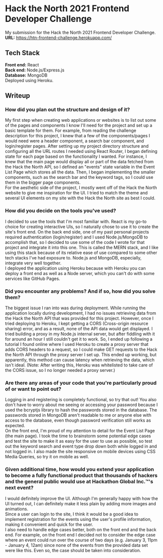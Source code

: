 # Hack the North 2021 Frontend Developer Challenge

My submission for the Hack the North 2021 Frontend Developer Challenge.  
**URL:** https://htn-frontend-challenge.herokuapp.com/

## Tech Stack

**Front end:** React  
**Back end:** Node.js/Express.js  
**Database:** MongoDB  
Deployed using Heroku.

## Writeup

### How did you plan out the structure and design of it?

My first step when creating web applications or websites is to list out some of the pages and components I know I'll need for the project and set up a basic template for them. For example, from reading the challenge description for this project, I knew that a few of the components/pages I would need were a header component, a search bar component, and login/register pages. After setting up my project directory structure and configuring all the URL routes I needed using React Router, I began defining state for each page based on the functionality I wanted. For instance, I knew that the main page would display all or part of the data fetched from the Hack the North API, so I defined an "events" state variable in the Event List Page which stores all the data. Then, I began implementing the smaller components, such as the search bar and the keyword tags, so I could use them in the bigger page components.  
For the aesthetic side of the project, I mostly went off of the Hack the North website to give me inspiration for the UI. I tried to match the theme and several UI elements on my site with the Hack the North site as best I could.

### How did you decide on the tools you've used?

I decided to use the tools that I'm most familiar with. React is my go-to choice for creating interactive UIs, so I naturally chose to use it to create the site's front end. On the back end side, one of my past personal projects required authentication (login/register) and I used Node.js/MongoDB to accomplish that, so I decided to use some of the code I wrote for that project and integrate it into this one. This is called the MERN stack, and I like using this stack because of its relative ease of use compared to some other tech stacks I've had exposure to. Node.js and MongoDB, especially, integrate very well together.  
I deployed the application using Heroku because with Heroku you can deploy a front end as well as a Node server, which you can't do with some services like GitHub Pages.

### Did you encounter any problems? And if so, how did you solve them?

The biggest issue I ran into was during deployment. While running the application locally during development, I had no issues retrieving data from the Hack the North API that was provided for this project. However, once I tried deploying to Heroku, I kept getting a CORS (Cross-origin resource sharing) error, and as a result, none of the API data would get displayed. I tried building a proxy in my Node.js internal server, but after fiddling with it for around an hour I still couldn't get it to work. So, I ended up following a tutorial I found online where I used Heroku to create a proxy server that adds CORS headers to a request, so I could make GET requests to the Hack the North API through the proxy server I set up. This ended up working, but apparently, this method can cause latency when retrieving the data, which isn't ideal. (Note: After writing this, Heroku was whitelisted to take care of the CORS issue, so I no longer needed a proxy server.)

### Are there any areas of your code that you're particularly proud of or want to point out?

Logging in and registering is completely functional, so try that out! You also don't have to worry about me seeing or accessing your password because I used the bcryptjs library to hash the passwords stored in the database. The passwords stored in MongoDB aren't readable to me or anyone else with access to the database, even though password verification still works as expected.  
On the front end, I'm proud of my attention to detail for the Event List Page (the main page). I took the time to brainstorm some potential edge cases and test the site to make it as easy for the user to use as possible, so test out the keyword search and event type drop down both while logged in and not logged in. I also made the site responsive on mobile devices using CSS Media Queries, so try it on mobile as well.

### Given additional time, how would you extend your application to become a fully functional product that thousands of hackers and the general public would use at Hackathon Global Inc.™'s next event?

I would definitely improve the UI. Although I'm generally happy with how the UI turned out, I can definitely make it less plain by adding more images and animations.  
Since a user can login to the site, I think it would be a good idea to implement registration for the events using the user's profile information, making it convenient and quick for the user.  
I also need to handle edge cases better, both on the front end and the back end. For example, on the front end I decided not to consider the edge case where an event could run over the course of two days (e.g. January 3, 11pm - January 4, 12am) since none of the events from the provided data set were like this. Even so, the case should be taken into consideration.
